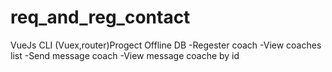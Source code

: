 # req_and_reg_contact
VueJs CLI (Vuex,router)Progect 
Offline DB
-Regester coach
-View coaches list
-Send message coach
-View message coache by id
